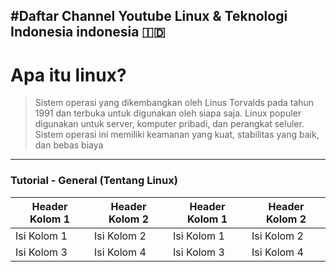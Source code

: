 #Daftar Channel Youtube Linux & Teknologi Indonesia indonesia 🇮🇩
-------
# Apa itu linux?
>Sistem operasi yang dikembangkan oleh Linus Torvalds pada tahun 1991 dan terbuka untuk digunakan oleh siapa saja. Linux populer digunakan untuk server, komputer pribadi, dan perangkat seluler. Sistem operasi ini memiliki keamanan yang kuat, stabilitas yang baik, dan bebas biaya
-------
### Tutorial - General (Tentang Linux)
| Header Kolom 1 | Header Kolom 2 | Header Kolom 1 | Header Kolom 2 |
| -------------- | -------------- | -------------- | -------------- |
| Isi Kolom 1    | Isi Kolom 2    | Isi Kolom 1    | Isi Kolom 2    |
| Isi Kolom 3    | Isi Kolom 4    | Isi Kolom 3    | Isi Kolom 4    |
